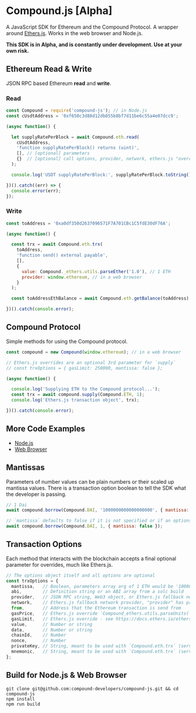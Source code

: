 # Compound.js [Alpha]

A JavaScript SDK for Ethereum and the Compound Protocol. A wrapper around [Ethers.js](https://github.com/ethers-io/ethers.js/). Works in the web browser and Node.js.

**This SDK is in Alpha, and is constantly under development. Use at your own risk.**

## Ethereum Read & Write

JSON RPC based Ethereum **read** and **write**.

### Read

```js
const Compound = require('compound-js'); // in Node.js
const cUsdtAddress = '0xf650c3d88d12db855b8bf7d11be6c55a4e07dcc9';

(async function() {

  let supplyRatePerBlock = await Compound.eth.read(
    cUsdtAddress,
    'function supplyRatePerBlock() returns (uint)',
    [], // [optional] parameters
    {}  // [optional] call options, provider, network, ethers.js "overrides"
  );

  console.log('USDT supplyRatePerBlock:', supplyRatePerBlock.toString());

})().catch((err) => {
  console.error(err);
});
```

### Write

```js
const toAddress = '0xa0df350d2637096571F7A701CBc1C5fdE30dF76A';

(async function() {

  const trx = await Compound.eth.trx(
    toAddress,
    'function send() external payable',
    [],
    {
      value: Compound._ethers.utils.parseEther('1.0'), // 1 ETH
      provider: window.ethereum, // in a web browser
    }
  );

  const toAddressEthBalance = await Compound.eth.getBalance(toAddress);

})().catch(console.error);
```

## Compound Protocol

Simple methods for using the Compound protocol.

```js
const compound = new Compound(window.ethereum); // in a web browser

// Ethers.js overrides are an optional 3rd parameter for `supply`
// const trxOptions = { gasLimit: 250000, mantissa: false };

(async function() {

  console.log('Supplying ETH to the Compound protocol...');
  const trx = await compound.supply(Compound.ETH, 1);
  console.log('Ethers.js transaction object', trx);

})().catch(console.error);
```

## More Code Examples

- [Node.js](https://github.com/compound-developers/compound-js/tree/master/examples/nodejs)
- [Web Browser](https://compound-developers.github.io/compound-js/examples/web/)

## Mantissas

Parameters of number values can be plain numbers or their scaled up mantissa values. There is a transaction option boolean to tell the SDK what the developer is passing.

```js
// 1 Dai
await compound.borrow(Compound.DAI, '1000000000000000000', { mantissa: true });

// `mantissa` defaults to false if it is not specified or if an options object is not passed
await compound.borrow(Compound.DAI, 1, { mantissa: false });
```

## Transaction Options

Each method that interacts with the blockchain accepts a final optional parameter for overrides, much like Ethers.js.
```js
// The options object itself and all options are optional
const trxOptions = {
  mantissa,   // Boolean, parameters array arg of 1 ETH would be '1000000000000000000' (true) vs 1 (false)
  abi,        // Definition string or an ABI array from a solc build
  provider,   // JSON RPC string, Web3 object, or Ethers.js fallback network (string)
  network,    // Ethers.js fallback network provider, "provider" has precedence over "network"
  from,       // Address that the Ethereum transaction is send from
  gasPrice,   // Ethers.js override `Compound_ethers.utils.parseUnits('10.0', 'gwei')`
  gasLimit,   // Ethers.js override - see https://docs.ethers.io/ethers.js/v5-beta/api-contract.html#overrides
  value,      // Number or string
  data,       // Number or string
  chainId,    // Number
  nonce,      // Number
  privateKey, // String, meant to be used with `Compound.eth.trx` (server side)
  mnemonic,   // String, meant to be used with `Compound.eth.trx` (server side)
};
```

## Build for Node.js & Web Browser

```
git clone git@github.com:compound-developers/compound-js.git && cd compound-js
npm install
npm run build
```
